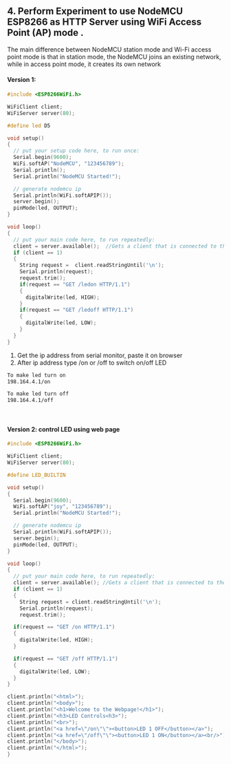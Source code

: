## 4. Perform Experiment to use NodeMCU ESP8266 as HTTP Server using WiFi Access Point (AP) mode .

The main difference between NodeMCU station mode and Wi-Fi access point mode is that in station mode, the NodeMCU joins an existing network, while in access point mode, it creates its own network

#### Version 1:

```ino
#include <ESP8266WiFi.h>

WiFiClient client;
WiFiServer server(80);

#define led D5

void setup()
{
  // put your setup code here, to run once:
  Serial.begin(9600);
  WiFi.softAP("NodeMCU", "123456789");
  Serial.println();
  Serial.println("NodeMCU Started!");

  // generate nodemcu ip
  Serial.println(WiFi.softAPIP());
  server.begin();
  pinMode(led, OUTPUT);
}

void loop()
{
  // put your main code here, to run repeatedly:
  client = server.available();  //Gets a client that is connected to the server and has data available for reading.
  if (client == 1)
  {
    String request =  client.readStringUntil('\n');
    Serial.println(request);
    request.trim();
    if(request == "GET /ledon HTTP/1.1")
    {
      digitalWrite(led, HIGH);
    }
    if(request == "GET /ledoff HTTP/1.1")
    {
      digitalWrite(led, LOW);
    }
  }
}
```

1. Get the ip address from serial monitor, paste it on browser
2. After ip address type /on or /off to switch on/off LED

```sh
To make led turn on
198.164.4.1/on

To make led turn off
198.164.4.1/off
```

<br>

#### Version 2: control LED using web page

```ino
#include <ESP8266WiFi.h>

WiFiClient client;
WiFiServer server(80);

#define LED_BUILTIN

void setup()
{
  Serial.begin(9600);
  WiFi.softAP("joy", "123456789");
  Serial.println("NodeMCU Started!");

  // generate nodemcu ip
  Serial.println(WiFi.softAPIP());
  server.begin();
  pinMode(led, OUTPUT);
}

void loop()
{
  // put your main code here, to run repeatedly:
  client = server.available(); //Gets a client that is connected to the server and has data for reading.
  if (client == 1)
  {
    String request = client.readStringUntil('\n');
    Serial.println(request);
    request.trim();

  if(request == "GET /on HTTP/1.1")
  {
    digitalWrite(led, HIGH);
  }

  if(request == "GET /off HTTP/1.1")
  {
    digitalWrite(led, LOW);
  }
}

client.println("<html>");
client.println("<body>");
client.println("<h1>Welcome to the Webpage!</h1>");
client.println("<h3>LED Controls<h3>");
client.println("<br>");
client.println("<a href=\"/on\"\"><button>LED 1 OFF</button></a>");
client.println("<a href=\"/off\"\"><button>LED 1 ON</button></a><br/>");
client.println("</body>");
client.println("</html>");
}

```

